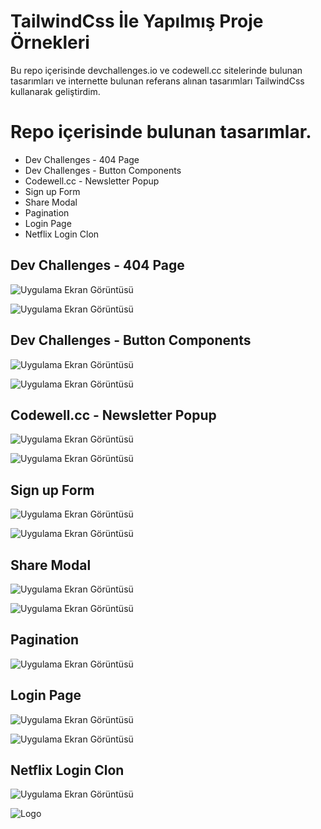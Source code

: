
# TailwindCss İle Yapılmış Proje Örnekleri 

Bu repo içerisinde devchallenges.io ve codewell.cc sitelerinde bulunan tasarımları ve internette bulunan referans alınan tasarımları TailwindCss kullanarak geliştirdim.

# Repo içerisinde bulunan tasarımlar.

- Dev Challenges - 404 Page
- Dev Challenges - Button Components
- Codewell.cc - Newsletter Popup
- Sign up Form
- Share Modal
- Pagination
- Login Page
- Netflix Login Clon





## Dev Challenges - 404 Page

![Uygulama Ekran Görüntüsü](https://i.hizliresim.com/4afrw27.jpg)

![Uygulama Ekran Görüntüsü](https://i.hizliresim.com/6ahex2a.jpg)

## Dev Challenges - Button Components


![Uygulama Ekran Görüntüsü](https://i.hizliresim.com/cr779ex.jpg)

![Uygulama Ekran Görüntüsü](https://i.hizliresim.com/b3ysuxh.jpg)

## Codewell.cc - Newsletter Popup

![Uygulama Ekran Görüntüsü](https://i.hizliresim.com/ln01ty5.jpg)

![Uygulama Ekran Görüntüsü](https://i.hizliresim.com/6coact2.jpg)

## Sign up Form

![Uygulama Ekran Görüntüsü](https://i.hizliresim.com/ih7gy05.jpg)

![Uygulama Ekran Görüntüsü](https://i.hizliresim.com/od2yy84.jpg)


## Share Modal

![Uygulama Ekran Görüntüsü](https://i.hizliresim.com/j1x5iyv.jpg)

![Uygulama Ekran Görüntüsü](https://i.hizliresim.com/3ctm5a9.jpg)

## Pagination

![Uygulama Ekran Görüntüsü](https://i.hizliresim.com/m4npt53.jpg)


## Login Page

![Uygulama Ekran Görüntüsü](https://i.hizliresim.com/rfq5xay.png)

![Uygulama Ekran Görüntüsü](https://i.hizliresim.com/ny768f5.png)

## Netflix Login Clon

![Uygulama Ekran Görüntüsü](https://i.hizliresim.com/5djgfz3.png)

![Logo](https://i.hizliresim.com/8vav413.png)

    
